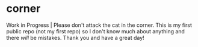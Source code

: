 # corner

Work in Progress | Please don't attack the cat in the corner.
This is my first public repo (not my first repo) so I don't know much about anything and there *will* be mistakes. Thank you and have a great day!
